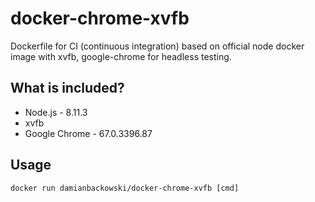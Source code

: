 # docker-chrome-xvfb

Dockerfile for CI (continuous integration) based on official node docker image with xvfb, google-chrome for headless testing.

## What is included?

* Node.js - 8.11.3
* xvfb
* Google Chrome - 67.0.3396.87

## Usage 

```
docker run damianbackowski/docker-chrome-xvfb [cmd]
```
